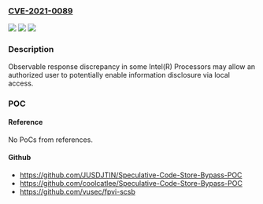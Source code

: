 ### [CVE-2021-0089](https://cve.mitre.org/cgi-bin/cvename.cgi?name=CVE-2021-0089)
![](https://img.shields.io/static/v1?label=Product&message=Intel(R)%20Processors&color=blue)
![](https://img.shields.io/static/v1?label=Version&message=n%2Fa&color=blue)
![](https://img.shields.io/static/v1?label=Vulnerability&message=information%20disclosure&color=brighgreen)

### Description

Observable response discrepancy in some Intel(R) Processors may allow an authorized user to potentially enable information disclosure via local access.

### POC

#### Reference
No PoCs from references.

#### Github
- https://github.com/JUSDJTIN/Speculative-Code-Store-Bypass-POC
- https://github.com/coolcatlee/Speculative-Code-Store-Bypass-POC
- https://github.com/vusec/fpvi-scsb

